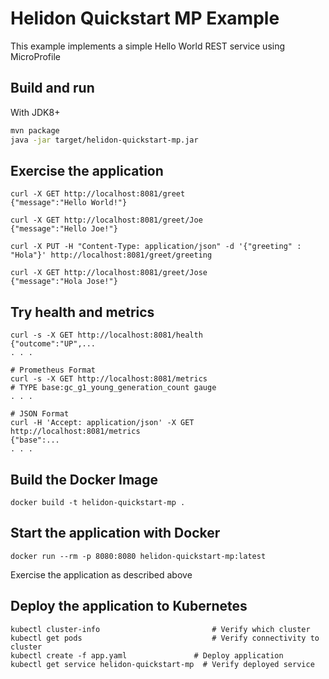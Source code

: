 # Helidon Quickstart MP Example

This example implements a simple Hello World REST service using MicroProfile

## Build and run

With JDK8+
```bash
mvn package
java -jar target/helidon-quickstart-mp.jar
```

## Exercise the application

```
curl -X GET http://localhost:8081/greet
{"message":"Hello World!"}

curl -X GET http://localhost:8081/greet/Joe
{"message":"Hello Joe!"}

curl -X PUT -H "Content-Type: application/json" -d '{"greeting" : "Hola"}' http://localhost:8081/greet/greeting

curl -X GET http://localhost:8081/greet/Jose
{"message":"Hola Jose!"}
```

## Try health and metrics

```
curl -s -X GET http://localhost:8081/health
{"outcome":"UP",...
. . .

# Prometheus Format
curl -s -X GET http://localhost:8081/metrics
# TYPE base:gc_g1_young_generation_count gauge
. . .

# JSON Format
curl -H 'Accept: application/json' -X GET http://localhost:8081/metrics
{"base":...
. . .

```

## Build the Docker Image

```
docker build -t helidon-quickstart-mp .
```

## Start the application with Docker

```
docker run --rm -p 8080:8080 helidon-quickstart-mp:latest
```

Exercise the application as described above

## Deploy the application to Kubernetes

```
kubectl cluster-info                         # Verify which cluster
kubectl get pods                             # Verify connectivity to cluster
kubectl create -f app.yaml               # Deploy application
kubectl get service helidon-quickstart-mp  # Verify deployed service
```
